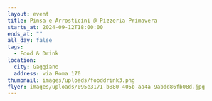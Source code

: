 ```yaml
---
layout: event
title: Pinsa e Arrosticini @ Pizzeria Primavera
starts_at: 2024-09-12T18:00:00
ends_at: ""
all_day: false
tags:
  - Food & Drink
location:
  city: Gaggiano
  address: via Roma 170
thumbnail: images/uploads/fooddrink3.png
flyer: images/uploads/095e3171-b880-405b-aa4a-9abdd86fb08d.jpg
---
```

